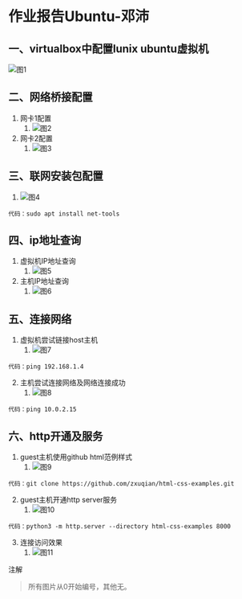 # 作业报告Ubuntu-邓沛

## 一、virtualbox中配置lunix ubuntu虚拟机
![图1](./pic1/x0.png'x0')

## 二、网络桥接配置
1. 网卡1配置
   1. ![图2](./pic1/x1.png'x1')
2. 网卡2配置
   1. ![图3](./pic1/x2.png'x2')
## 三、联网安装包配置
1. ![图4](./pic1/x3.png'x3')
```
代码：sudo apt install net-tools
```

## 四、ip地址查询
1. 虚拟机IP地址查询
   1. ![图5](./pic1/x4.png'x4')
2. 主机IP地址查询
   1. ![图6](./pic1/x5.png'x5')
## 五、连接网络
1. 虚拟机尝试链接host主机
   1. ![图7](./pic1/x11.png'x11')
```
代码：ping 192.168.1.4
```

2. 主机尝试连接网络及网络连接成功
   1. ![图8](./pic1/x7.png'x7')
```
代码：ping 10.0.2.15
```
## 六、http开通及服务
1. guest主机使用github html范例样式
   1. ![图9](./pic1/x8.png'x8')
```
代码：git clone https://github.com/zxuqian/html-css-examples.git
```
2. guest主机开通http server服务
   1. ![图10](./pic1/x9.png'x9')
```
代码：python3 -m http.server --directory html-css-examples 8000
```
3. 连接访问效果
   1. ![图11](./pic1/x10.png'x10')

注解

> 所有图片从0开始编号，其他无。

